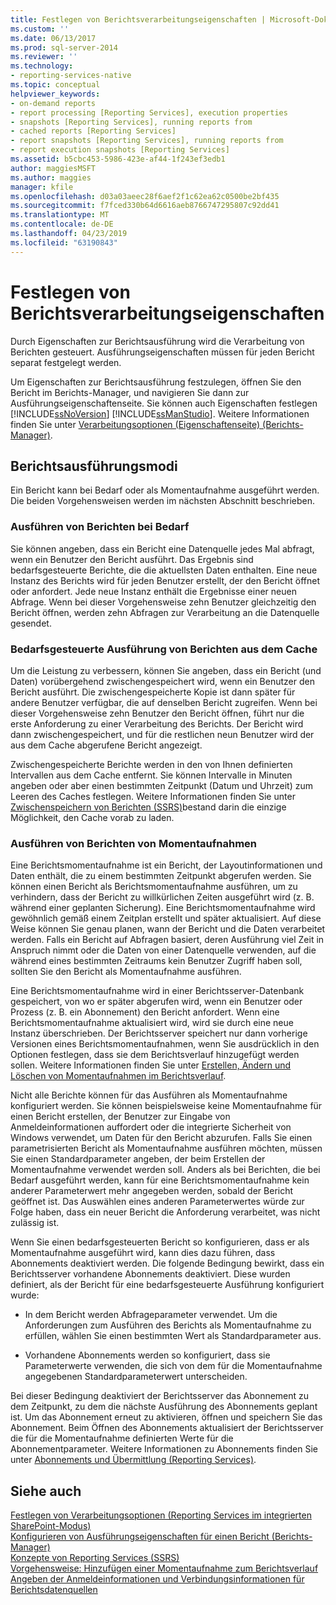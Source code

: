 ```yaml
---
title: Festlegen von Berichtsverarbeitungseigenschaften | Microsoft-Dokumentation
ms.custom: ''
ms.date: 06/13/2017
ms.prod: sql-server-2014
ms.reviewer: ''
ms.technology:
- reporting-services-native
ms.topic: conceptual
helpviewer_keywords:
- on-demand reports
- report processing [Reporting Services], execution properties
- snapshots [Reporting Services], running reports from
- cached reports [Reporting Services]
- report snapshots [Reporting Services], running reports from
- report execution snapshots [Reporting Services]
ms.assetid: b5cbc453-5986-423e-af44-1f243ef3edb1
author: maggiesMSFT
ms.author: maggies
manager: kfile
ms.openlocfilehash: d03a03aeec28f6aef2f1c62ea62c0500be2bf435
ms.sourcegitcommit: f7fced330b64d6616aeb8766747295807c92dd41
ms.translationtype: MT
ms.contentlocale: de-DE
ms.lasthandoff: 04/23/2019
ms.locfileid: "63190843"
---
```

# <a name="set-report-processing-properties"></a>Festlegen von Berichtsverarbeitungseigenschaften
  Durch Eigenschaften zur Berichtsausführung wird die Verarbeitung von Berichten gesteuert. Ausführungseigenschaften müssen für jeden Bericht separat festgelegt werden.  
  
 Um Eigenschaften zur Berichtsausführung festzulegen, öffnen Sie den Bericht im Berichts-Manager, und navigieren Sie dann zur Ausführungseigenschaftenseite. Sie können auch Eigenschaften festlegen [!INCLUDE[ssNoVersion](../../includes/ssnoversion-md.md)] [!INCLUDE[ssManStudio](../../includes/ssmanstudio-md.md)]. Weitere Informationen finden Sie unter [Verarbeitungsoptionen (Eigenschaftenseite) (Berichts-Manager)](../processing-options-properties-page-report-manager.md).  
  
## <a name="report-execution-modes"></a>Berichtsausführungsmodi  
 Ein Bericht kann bei Bedarf oder als Momentaufnahme ausgeführt werden. Die beiden Vorgehensweisen werden im nächsten Abschnitt beschrieben.  
  
### <a name="running-reports-on-demand"></a>Ausführen von Berichten bei Bedarf  
 Sie können angeben, dass ein Bericht eine Datenquelle jedes Mal abfragt, wenn ein Benutzer den Bericht ausführt. Das Ergebnis sind bedarfsgesteuerte Berichte, die die aktuellsten Daten enthalten. Eine neue Instanz des Berichts wird für jeden Benutzer erstellt, der den Bericht öffnet oder anfordert. Jede neue Instanz enthält die Ergebnisse einer neuen Abfrage. Wenn bei dieser Vorgehensweise zehn Benutzer gleichzeitig den Bericht öffnen, werden zehn Abfragen zur Verarbeitung an die Datenquelle gesendet.  
  
### <a name="running-reports-on-demand-from-cache"></a>Bedarfsgesteuerte Ausführung von Berichten aus dem Cache  
 Um die Leistung zu verbessern, können Sie angeben, dass ein Bericht (und Daten) vorübergehend zwischengespeichert wird, wenn ein Benutzer den Bericht ausführt. Die zwischengespeicherte Kopie ist dann später für andere Benutzer verfügbar, die auf denselben Bericht zugreifen. Wenn bei dieser Vorgehensweise zehn Benutzer den Bericht öffnen, führt nur die erste Anforderung zu einer Verarbeitung des Berichts. Der Bericht wird dann zwischengespeichert, und für die restlichen neun Benutzer wird der aus dem Cache abgerufene Bericht angezeigt.  
  
 Zwischengespeicherte Berichte werden in den von Ihnen definierten Intervallen aus dem Cache entfernt. Sie können Intervalle in Minuten angeben oder aber einen bestimmten Zeitpunkt (Datum und Uhrzeit) zum Leeren des Caches festlegen. Weitere Informationen finden Sie unter [Zwischenspeichern von Berichten &#40;SSRS&#41;](caching-reports-ssrs.md)bestand darin die einzige Möglichkeit, den Cache vorab zu laden.  
  
### <a name="running-reports-from-snapshots"></a>Ausführen von Berichten von Momentaufnahmen  
 Eine Berichtsmomentaufnahme ist ein Bericht, der Layoutinformationen und Daten enthält, die zu einem bestimmten Zeitpunkt abgerufen werden. Sie können einen Bericht als Berichtsmomentaufnahme ausführen, um zu verhindern, dass der Bericht zu willkürlichen Zeiten ausgeführt wird (z. B. während einer geplanten Sicherung). Eine Berichtsmomentaufnahme wird gewöhnlich gemäß einem Zeitplan erstellt und später aktualisiert. Auf diese Weise können Sie genau planen, wann der Bericht und die Daten verarbeitet werden. Falls ein Bericht auf Abfragen basiert, deren Ausführung viel Zeit in Anspruch nimmt oder die Daten von einer Datenquelle verwenden, auf die während eines bestimmten Zeitraums kein Benutzer Zugriff haben soll, sollten Sie den Bericht als Momentaufnahme ausführen.  
  
 Eine Berichtsmomentaufnahme wird in einer Berichtsserver-Datenbank gespeichert, von wo er später abgerufen wird, wenn ein Benutzer oder Prozess (z. B. ein Abonnement) den Bericht anfordert. Wenn eine Berichtsmomentaufnahme aktualisiert wird, wird sie durch eine neue Instanz überschrieben. Der Berichtsserver speichert nur dann vorherige Versionen eines Berichtsmomentaufnahmen, wenn Sie ausdrücklich in den Optionen festlegen, dass sie dem Berichtsverlauf hinzugefügt werden sollen. Weitere Informationen finden Sie unter [Erstellen, Ändern und Löschen von Momentaufnahmen im Berichtsverlauf](create-modify-and-delete-snapshots-in-report-history.md).  
  
 Nicht alle Berichte können für das Ausführen als Momentaufnahme konfiguriert werden. Sie können beispielsweise keine Momentaufnahme für einen Bericht erstellen, der Benutzer zur Eingabe von Anmeldeinformationen auffordert oder die integrierte Sicherheit von Windows verwendet, um Daten für den Bericht abzurufen. Falls Sie einen parametrisierten Bericht als Momentaufnahme ausführen möchten, müssen Sie einen Standardparameter angeben, der beim Erstellen der Momentaufnahme verwendet werden soll. Anders als bei Berichten, die bei Bedarf ausgeführt werden, kann für eine Berichtsmomentaufnahme kein anderer Parameterwert mehr angegeben werden, sobald der Bericht geöffnet ist. Das Auswählen eines anderen Parameterwertes würde zur Folge haben, dass ein neuer Bericht die Anforderung verarbeitet, was nicht zulässig ist.  
  
 Wenn Sie einen bedarfsgesteuerten Bericht so konfigurieren, dass er als Momentaufnahme ausgeführt wird, kann dies dazu führen, dass Abonnements deaktiviert werden. Die folgende Bedingung bewirkt, dass ein Berichtsserver vorhandene Abonnements deaktiviert. Diese wurden definiert, als der Bericht für eine bedarfsgesteuerte Ausführung konfiguriert wurde:  
  
-   In dem Bericht werden Abfrageparameter verwendet. Um die Anforderungen zum Ausführen des Berichts als Momentaufnahme zu erfüllen, wählen Sie einen bestimmten Wert als Standardparameter aus.  
  
-   Vorhandene Abonnements werden so konfiguriert, dass sie Parameterwerte verwenden, die sich von dem für die Momentaufnahme angegebenen Standardparameterwert unterscheiden.  
  
 Bei dieser Bedingung deaktiviert der Berichtsserver das Abonnement zu dem Zeitpunkt, zu dem die nächste Ausführung des Abonnements geplant ist. Um das Abonnement erneut zu aktivieren, öffnen und speichern Sie das Abonnement. Beim Öffnen des Abonnements aktualisiert der Berichtsserver die für die Momentaufnahme definierten Werte für die Abonnementparameter. Weitere Informationen zu Abonnements finden Sie unter [Abonnements und Übermittlung (Reporting Services)](../subscriptions/subscriptions-and-delivery-reporting-services.md).  
  
## <a name="see-also"></a>Siehe auch  
 [Festlegen von Verarbeitungsoptionen &#40;Reporting Services im integrierten SharePoint-Modus&#41;](../set-processing-options-reporting-services-in-sharepoint-integrated-mode.md)   
 [Konfigurieren von Ausführungseigenschaften für einen Bericht &#40;Berichts-Manager&#41;](../reports/configure-execution-properties-for-a-report-report-manager.md)   
 [Konzepte von Reporting Services (SSRS)](../reporting-services-concepts-ssrs.md)   
 [Vorgehensweise: Hinzufügen einer Momentaufnahme zum Berichtsverlauf](add-a-snapshot-to-report-history-report-manager.md)   
 [Angeben der Anmeldeinformationen und Verbindungsinformationen für Berichtsdatenquellen](../report-data/specify-credential-and-connection-information-for-report-data-sources.md)  
  
  
